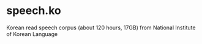 # speech.ko
Korean read speech corpus (about 120 hours, 17GB) from National Institute of Korean Language
